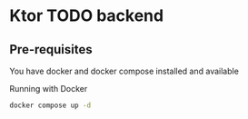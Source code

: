 # Ktor TODO backend

## Pre-requisites

You have docker and docker compose installed and available

Running with Docker

```bash
docker compose up -d
```
